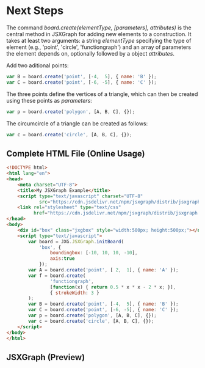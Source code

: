 # Next Steps

The command _board.create(elementType, [parameters], attributes)_ is the central method in JSXGraph for adding new elements to a construction. 
It takes at least two arguments: a string _elementType_ specifying the type of element (e.g., 'point', 'circle', 'functiongraph') and an array of parameters the element depends on, optionally followed by a object _attributes_.

Add two aditional points:

```js
var B = board.create('point', [-4,  5], { name: 'B' });
var C = board.create('point', [-6, -5], { name: 'C' });
```

The three points define the vertices of a triangle, which can then be created using these points as _parameters_:

```js
var p = board.create('polygon', [A, B, C], {});
```

The circumcircle of a triangle can be created as follows:

```js
var c = board.create('circle', [A, B, C], {});
```

## Complete HTML File (Online Usage)

```html
<!DOCTYPE html>
<html lang="en">
<head>
    <meta charset="UTF-8">
    <title>My JSXGraph Example</title>
    <script type="text/javascript" charset="UTF-8"
            src="https://cdn.jsdelivr.net/npm/jsxgraph/distrib/jsxgraphcore.js"></script>
    <link rel="stylesheet" type="text/css"
          href="https://cdn.jsdelivr.net/npm/jsxgraph/distrib/jsxgraph.css" />
</head>
<body>
    <div id="box" class="jxgbox" style="width:500px; height:500px;"></div>
    <script type="text/javascript">
        var board = JXG.JSXGraph.initBoard(
            'box', {
                boundingbox: [-10, 10, 10, -10], 
                axis:true
            });
        var A = board.create('point', [ 2,  1], { name: 'A' });
        var f = board.create(
                'functiongraph',
                [function(x) { return 0.5 * x * x - 2 * x; }],
                { strokeWidth: 3 }
        );
        var B = board.create('point', [-4,  5], { name: 'B' });
        var C = board.create('point', [-6, -5], { name: 'C' });
        var p = board.create('polygon', [A, B, C], {});
        var c = board.create('circle', [A, B, C], {});
    </script>
</body>
</html>
```

## JSXGraph  (Preview)
